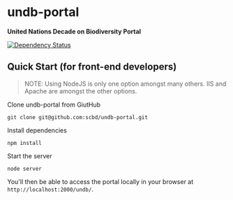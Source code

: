 # undb-portal
**United Nations Decade on Biodiversity Portal**

[![Dependency Status](https://david-dm.org/scbd/undb-portal.svg)](https://david-dm.org/scbd/undb-portal)

## Quick Start (for front-end developers)

> NOTE: Using NodeJS is only one option amongst many others. IIS and Apache are amongst the other options.

Clone undb-portal from GiutHub

    git clone git@github.com:scbd/undb-portal.git

Install dependencies

    npm install

Start the server

    node server

You'll then be able to access the portal locally in your browser at `http://localhost:2000/undb/`.
